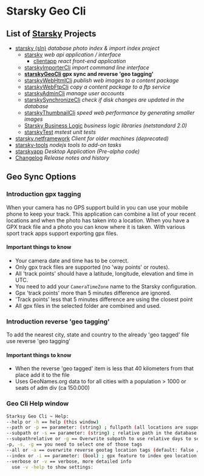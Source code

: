 # Starsky Geo Cli
## List of [Starsky](../../readme.md) Projects
 * [starsky (sln)](../../starsky/readme.md) _database photo index & import index project_
    * [starsky](../../starsky/starsky/readme.md) _web api application / interface_
      *  [clientapp](../../starsky/starsky/clientapp/readme.md) _react front-end application_
    * [starskyImporterCli](../../starsky/starskyimportercli/readme.md)  _import command line interface_
    * __[starskyGeoCli](../../starsky/starskygeocli/readme.md)  gpx sync and reverse 'geo tagging'__
    * [starskyWebHtmlCli](../../starsky/starskywebhtmlcli/readme.md)  _publish web images to a content package_
    * [starskyWebFtpCli](../../starsky/starskywebftpcli/readme.md)  _copy a content package to a ftp service_
    * [starskyAdminCli](../../starsky/starskyadmincli/readme.md)  _manage user accounts_
    * [starskySynchronizeCli](../../starsky/starskysynchronizecli/readme.md)  _check if disk changes are updated in the database_
    * [starskyThumbnailCli](../../starsky/starskythumbnailcli/readme.md)  _speed web performance by generating smaller images_
    * [Starsky Business Logic](../../starsky/starskybusinesslogic/readme.md) _business logic libraries (netstandard 2.0)_
    * [starskyTest](../../starsky/starskytest/readme.md)  _mstest unit tests_
 * [starsky.netframework](../../starsky.netframework/readme.md) _Client for older machines (deprecated)_
 * [starsky-tools](../../starsky-tools/readme.md) _nodejs tools to add-on tasks_
 * [starskyapp](../../starskyapp/readme.md) _Desktop Application (Pre-alpha code)_
 * [Changelog](../../history.md) _Release notes and history_

## Geo Sync Options

### Introduction gpx tagging
When your camera has no GPS support build in you can use your mobile phone to keep your track. This application can combine a list of your recent locations and when the photo has taken into a location. When you have a GPX track file and a photo you can know where it is taken. With various sport track apps support exporting gpx files.

#### Important things to know
- Your camera date and time has to be correct.
- Only gpx track files are supported (no 'way points' or routes).
- All 'track points' should have a latitude, longitude, elevation and time in UTC.
- You need to add your `CameraTimeZone` name to the Starsky configuration.
- Gpx 'track points' more than 5 minutes difference are ignored.
- 'Track points' less that 5 minutes difference are using the closest point
- All gpx files in the selected folder are combined and used.

### Introduction reverse 'geo tagging'
To add the nearest city, state and country to the already 'geo tagged' file use reverse 'geo tagging'

#### Important things to know
- When the reverse 'geo tagged' item is less that 40 kilometers from that place add it to the file
- Uses GeoNames.org data to for all cities with a population > 1000 or seats of adm div (ca 150.000)


### Geo Cli Help window
```sh
Starksy Geo Cli ~ Help:
--help or -h == help (this window)
--path or -p == parameter: (string) ; fullpath (all locations are supported)
--subpath or -s == parameter: (string) ; relative path in the database
--subpathrelative or -g == Overwrite subpath to use relative days to select a folder, use for example '1' to select yesterday. (structure is required)
-p, -s, -g == you need to select one of those tags
--all or -a == overwrite reverse geotag location tags (default: false / ignore already taged files)
--index or -i == parameter: (bool) ; gpx feature to index geo location, default true
--verbose or -v == verbose, more detailed info
  use -v -help to show settings:
```
